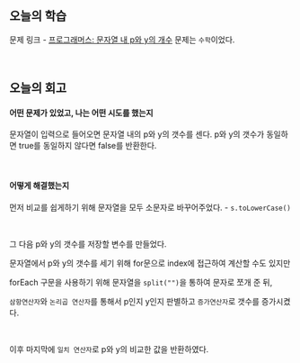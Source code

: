 ## 오늘의 학습
문제 링크 - [프로그래머스: 문자열 내 p와 y의 개수](https://school.programmers.co.kr/learn/courses/30/lessons/12916)
문제는 `수학`이었다.

<br/>

## 오늘의 회고
#### 어떤 문제가 있었고, 나는 어떤 시도를 했는지
문자열이 입력으로 들어오면 문자열 내의 p와 y의 갯수를 센다.
p와 y의 갯수가 동일하면 true를 동일하지 않다면 false를 반환한다.

<br/>

#### 어떻게 해결했는지
먼저 비교를 쉽게하기 위해 문자열을 모두 소문자로 바꾸어주었다. - `s.toLowerCase()`

<br />

그 다음 p와 y의 갯수를 저장할 변수를 만들었다.

문자열에서 p와 y의 갯수를 세기 위해 for문으로 index에 접근하여 계산할 수도 있지만

forEach 구문을 사용하기 위해 문자열을 `split("")`을 통하여 문자로 쪼개 준 뒤, 

`삼항연산자`와 `논리곱 연산자`를 통해서 p인지 y인지 판별하고 `증가연산자`로 갯수를 증가시켰다.

<br />

이후 마지막에 `일치 연산자`로 p와 y의 비교한 값을 반환하였다.
